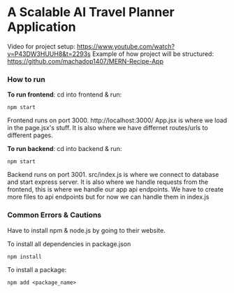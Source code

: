 # A Scalable AI Travel Planner Application

Video for project setup: https://www.youtube.com/watch?v=P43DW3HUUH8&t=2293s
Example of how project will be structured: https://github.com/machadop1407/MERN-Recipe-App


### How to run
**To run frontend**:
cd into frontend & run:
```
npm start
```
Frontend runs on port 3000. http://localhost:3000/
App.jsx is where we load in the page.jsx's stuff. It is also where we have differnet routes/urls to different pages. 

**To run backend**:
cd into backend & run:
```
npm start
```
Backend runs on port 3001. 
src/index.js is where we connect to database and start express server. It is also where we handle requests from the frontend, this is where we handle our app api endpoints. We have to create more files to api endpoints but for now we can handle them in index.js

### Common Errors & Cautions
Have to install npm & node.js by going to their website. 

To install all dependencies in package.json
```
npm install
```
To install a package:
```
npm add <package_name>
```

